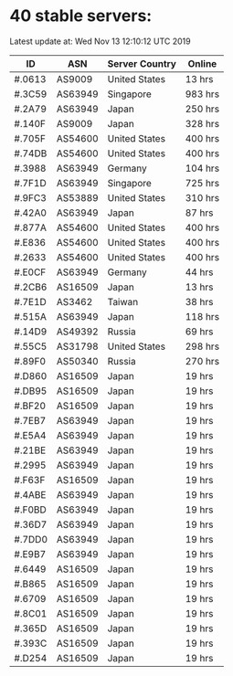# 40 stable servers:

Latest update at: Wed Nov 13 12:10:12 UTC 2019

| ID | ASN | Server Country | Online |
| -- | --- | -------------- | ------ |
| #.0613 | AS9009 | United States | 13 hrs |
| #.3C59 | AS63949 | Singapore | 983 hrs |
| #.2A79 | AS63949 | Japan | 250 hrs |
| #.140F | AS9009 | Japan | 328 hrs |
| #.705F | AS54600 | United States | 400 hrs |
| #.74DB | AS54600 | United States | 400 hrs |
| #.3988 | AS63949 | Germany | 104 hrs |
| #.7F1D | AS63949 | Singapore | 725 hrs |
| #.9FC3 | AS53889 | United States | 310 hrs |
| #.42A0 | AS63949 | Japan | 87 hrs |
| #.877A | AS54600 | United States | 400 hrs |
| #.E836 | AS54600 | United States | 400 hrs |
| #.2633 | AS54600 | United States | 400 hrs |
| #.E0CF | AS63949 | Germany | 44 hrs |
| #.2CB6 | AS16509 | Japan | 13 hrs |
| #.7E1D | AS3462 | Taiwan | 38 hrs |
| #.515A | AS63949 | Japan | 118 hrs |
| #.14D9 | AS49392 | Russia | 69 hrs |
| #.55C5 | AS31798 | United States | 298 hrs |
| #.89F0 | AS50340 | Russia | 270 hrs |
| #.D860 | AS16509 | Japan | 19 hrs |
| #.DB95 | AS16509 | Japan | 19 hrs |
| #.BF20 | AS16509 | Japan | 19 hrs |
| #.7EB7 | AS63949 | Japan | 19 hrs |
| #.E5A4 | AS63949 | Japan | 19 hrs |
| #.21BE | AS63949 | Japan | 19 hrs |
| #.2995 | AS63949 | Japan | 19 hrs |
| #.F63F | AS16509 | Japan | 19 hrs |
| #.4ABE | AS63949 | Japan | 19 hrs |
| #.F0BD | AS63949 | Japan | 19 hrs |
| #.36D7 | AS63949 | Japan | 19 hrs |
| #.7DD0 | AS63949 | Japan | 19 hrs |
| #.E9B7 | AS63949 | Japan | 19 hrs |
| #.6449 | AS16509 | Japan | 19 hrs |
| #.B865 | AS16509 | Japan | 19 hrs |
| #.6709 | AS16509 | Japan | 19 hrs |
| #.8C01 | AS16509 | Japan | 19 hrs |
| #.365D | AS16509 | Japan | 19 hrs |
| #.393C | AS16509 | Japan | 19 hrs |
| #.D254 | AS16509 | Japan | 19 hrs |

